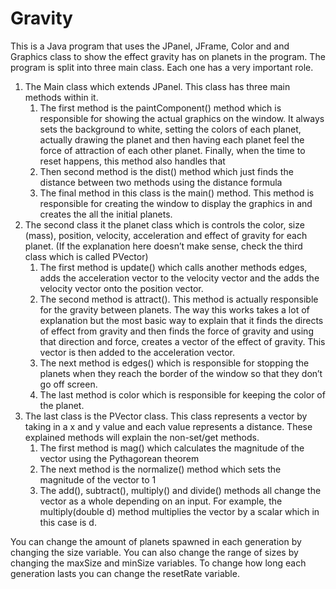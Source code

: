 # Gravity 

This is a Java program that uses the JPanel, JFrame, Color and and Graphics class to show the effect gravity has on planets in the program. The program is split into three main class. Each one has a very important role.

1. The Main class which extends JPanel. This class has three main methods within it.
   1. The first method is the paintComponent() method which is responsible for showing the actual graphics on the window. It always sets the background to white, setting the colors of each planet, actually drawing the planet and then having each planet feel the force of attraction of each other planet. Finally, when the time to reset happens, this method also handles that
   2. Then second method is the dist() method which just finds the distance between two methods using the distance formula
   3. The final method in this class is the main() method. This method is responsible for creating the window to display the graphics in and creates the all the initial planets.
2. The second class it the planet class which is controls the color, size (mass), position, velocity, acceleration and effect of gravity for each planet. (If the explanation here doesn’t make sense, check the third class which is called PVector)
   1. The first method is update() which calls another methods edges, adds the acceleration vector to the velocity vector and the adds the velocity vector onto the position vector.
   2. The second method is attract(). This method is actually responsible for the gravity between planets. The way this works takes a lot of explanation but the most basic way to explain that it finds the directs of effect from gravity and then finds the force of gravity and using that direction and force, creates a vector of the effect of gravity. This vector is then added to the acceleration vector.
   3. The next method is edges() which is responsible for stopping the planets when they reach the border of the window so that they don’t go off screen.
   4. The last method is color which is responsible for keeping the color of the planet.
3. The last class is the PVector class. This class represents a vector by taking in a x and y value and each value represents a distance. These explained methods will explain the non-set/get methods.
   1. The first method is mag() which calculates the magnitude of the vector using the Pythagorean theorem
   2. The next method is the normalize() method which sets the magnitude of the vector to 1
   3. The add(), subtract(), multiply() and divide() methods all change the vector as a whole depending on an input. For example, the multiply(double d) method multiplies the vector by a scalar which in this case is d.

You can change the amount of planets spawned in each generation by changing the size variable. You can also change the range of sizes by changing the maxSize and minSize variables. To change how long each generation lasts you can change the resetRate variable.
